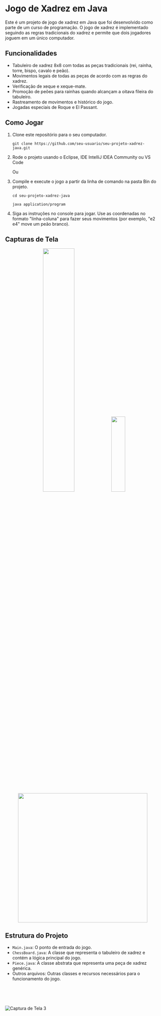 
# Jogo de Xadrez em Java

Este é um projeto de jogo de xadrez em Java que foi desenvolvido como parte de um curso de programação. O jogo de xadrez é implementado seguindo as regras tradicionais do xadrez e permite que dois jogadores joguem em um único computador.

## Funcionalidades

- Tabuleiro de xadrez 8x8 com todas as peças tradicionais (rei, rainha, torre, bispo, cavalo e peão).
- Movimentos legais de todas as peças de acordo com as regras do xadrez.
- Verificação de xeque e xeque-mate.
- Promoção de peões para rainhas quando alcançam a oitava fileira do tabuleiro.
- Rastreamento de movimentos e histórico do jogo.
- Jogadas especiais de Roque e El Passant.

## Como Jogar

1. Clone este repositório para o seu computador.

   ```
   git clone https://github.com/seu-usuario/seu-projeto-xadrez-java.git
   ```
   
2. Rode o projeto usando o Eclipse, IDE IntelliJ IDEA Community ou VS Code

   Ou
   
4. Compile e execute o jogo a partir da linha de comando na pasta Bin do projeto.
   
   ```
   cd seu-projeto-xadrez-java
   
   java application/program

   ```
   
5. Siga as instruções no console para jogar. Use as coordenadas no formato "linha-coluna" para fazer seus movimentos (por exemplo, "e2 e4" move um peão branco).

## Capturas de Tela

<p align="center">
  <img src="https://github.com/user-attachments/assets/9bda0af3-3422-45f0-bb20-1af73166dfdc" width="45%" height="45%" />
  <img src="https://github.com/user-attachments/assets/1710dd17-82c1-4d70-b945-0ed83881f418" width="30%" height="25%" />
</p>


<p align = "center">
  <img min-width = "1000" height = "420" src = "assets/3.gif">
</p>


## Estrutura do Projeto

- `Main.java`: O ponto de entrada do jogo.
- `ChessBoard.java`: A classe que representa o tabuleiro de xadrez e contém a lógica principal do jogo.
- `Piece.java`: A classe abstrata que representa uma peça de xadrez genérica.
- Outros arquivos: Outras classes e recursos necessários para o funcionamento do jogo.
<br>
<br>
<br>

![Captura de Tela 3](https://github.com/user-attachments/assets/b86359da-33b0-494c-8175-4b7388dfdf3f)
